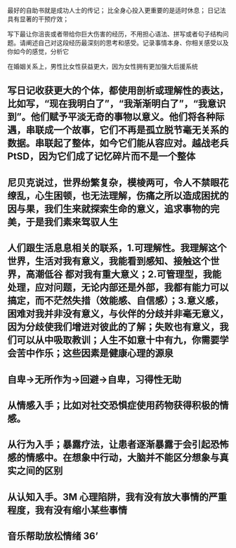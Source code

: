 最好的自助书就是成功人士的传记；
比全身心投入更重要的是适时休息；
日记法具有显著的干预疗效；

写下最让你沮丧或者带给你巨大伤害的经历，不用担心语法、拼写或者句子结构问题。请阐述自己对这段经历最深刻的思考和感受。记录事情本身、你相关感受以及你如今的感觉，分析它

在婚姻关系上，男性比女性获益更大，因为女性拥有更加强大后援系统

## 写日记收获更大的个体，都使用剖析或理解性的表达，比如写，“现在我明白了”，“我渐渐明白了”，“我意识到”。他们赋予平淡无奇的事物以意义。他们将各种际遇，串联成一个故事，它们不再是孤立脱节毫无关系的数据。串联起了整体，如今它们能从容应对。越战老兵 PtSD，因为它们成了记忆碎片而不是一个整体

## 尼贝克说过，世界纷繁复杂，模棱两可，令人不禁眼花缭乱，心生困顿，也无法理解，伤痛之所以造成困扰的因与果，我们生来就探索生命的意义，追求事物的完美，于是我们素来驾驭人生

## 人们跟生活息息相关的联系，1.可理解性。我理解这个世界，生活对我有意义，我能看到感知、接触这个世界，高潮低谷 都对我有重大意义；2.可管理型，我能处理，应对问题，无论内部还是外部，我都有能力可以搞定，而不茫然失措（效能感、自信感）；3.意义感，困难对我并非没有意义，与伙伴的分歧并非毫无意义，因为分歧使我们增进对彼此的了解；失败也有意义，我们可以从中吸取教训；人生不如意十中有九，你需要学会苦中作乐；这些因素是健康心理的源泉

## 自卑->无所作为->回避->自卑，习得性无助

## 从情感入手；比如对社交恐惧症使用药物获得积极的情感。

## 从行为入手；暴露疗法，让患者逐渐暴露于会引起恐怖感的情感中。在想象中行动，大脑并不能区分想象与真实之间的区别

## 从认知入手。3M 心理陷阱，我有没有放大事情的严重程度，我有没有缩小某些事情

## 音乐帮助放松情绪 36’
